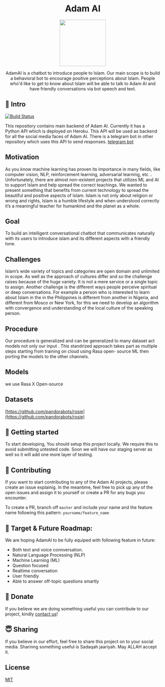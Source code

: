 <p align='center'>
  <h1 align='center'>Adam AI</h1>
  <p align='center'><img width='150' src='https://avatars1.githubusercontent.com/u/65319513?s=400&u=79dde67010bebec9093b504af779fc28d5c285ac&v=4' /></p>  
  <p align='center'>
    AdamAI is a chatbot to introduce people to Islam. Our main scope is to build a behavioral bot to encourage positive perceptions about Islam. People who'd like to get to know about Islam will be able to talk to Adam AI and have friendly conversations via bot speech and text.
  </p>
</p>
 
## 👋 Intro
[![Build Status](https://travis-ci.com/IAdamAi/AdamAI.svg?token=SzVqcxEhtJezzefm5yC1&branch=master)](https://travis-ci.com/IAdamAi/AdamAI)

This repository contains main backend of Adam AI. Currently it has a Python API which is deployed on Heroku. This API will be used as backend for all the social media faces of Adam AI. There is a telegram bot in other repository which uses this API to send responses. [telegram bot](https://github.com/IAdamAi/AdamAI_telegram) 

## Motivation

As you know machine learning has proven its importance in many fields, like computer vision, NLP, reinforcement learning, adversarial learning, etc .. Unfortunately, there are almost non-existent projects that utilizes ML and AI to support Islam and help spread the correct teachings. We wanted to present something that benefits from current technology to spread the beautiful and positive aspects of Islam. Islam is not only about religion or wrong and rights, Islam is a humble lifestyle and when understood correctly it’s a meaningful teacher for humankind and the planet as a whole. 

## Goal 

To build an intelligent conversational chatbot that communicates naturally with its users to introduce islam and its different aspects with a friendly tone. 

## Challenges

Islam’s wide variety of topics and categories are open domain and unlimited in scope. As well as the approach of cultures differ and so the challenge raises because of the huge variety. It is not a mere service or a single topic to assign. Another challenge is the different ways people perceive spiritual or deep conversations. For example a person who is interested to learn about Islam in the in the Philippines is different from another in Nigeria, and different from Mosco or New York, for this we need to develop an algorithm with convergence and understanding of the local culture of the speaking person.

## Procedure 

Our procedure is generalized and can be generalized to many dataset act models not only our input . This standrized approach takes part as multiple steps starting from training on cloud using Rasa open- source ML then porting the models to the other channels.

## Models

we use Rasa X Open-source

## Datasets

[https://github.com/pandorabots/rosie](https://github.com/pandorabots/rosie)

## 🔧 Getting started
To start developing, You should setup this project locally. We require this to avoid submitting untested code. Soon we will have our staging server as well so it will add one more layer of testing.


## 🔨 Contributing
If you want to start contributing to any of the Adam AI projects, please create an issue explainig. In the meantime, feel free to pick up any of the open issues and assign it to yourself or create a PR for any bugs you encounter.

To create a PR, branch off `master` and include your name and the feature name following this pattern: `yourname/feature_name`

## 🎯 Target & Future Roadmap:

We are hoping AdamAI to be fully equiped with following feature in future: 

* Both text and voice connversation.
* Natural Language Processing (NLP)
* Machine Learning (ML)
* Question focused 
* Realtime conversation 
* User friendly
* Able to answer off-topic questions smartly

## 💸 Donate
If you believe we are doing something useful you can contribute to our project, kindly [contact us](mailto:salam@iAdam.ai)!

## 😇 Sharing
If you believe in our effort, feel free to share this project on to your social media. Sharinng something useful is Sadaqah jaariyah. May ALLAH accept it. 

## License
<a href="https://github.com/IAdamAi/AdamAI/blob/master/LICENSE">MIT</a>

